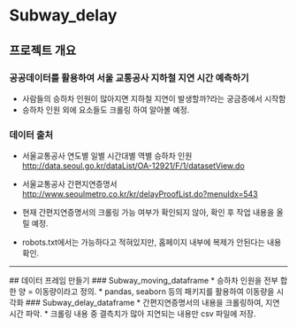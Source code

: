 # Subway_delay
## 프로젝트 개요
### 공공데이터를 활용하여 서울 교통공사 지하철 지연 시간 예측하기
* 사람들의 승하차 인원이 많아지면 지하철 지연이 발생할까?라는 궁금증에서 시작함
* 승하차 인원 외에 요소들도 크롤링 하여 알아볼 예정.
### 데이터 출처
* 서울교통공사 연도별 일별 시간대별 역별 승하차 인원
http://data.seoul.go.kr/dataList/OA-12921/F/1/datasetView.do
* 서울교통공사 간편지연증명서
http://www.seoulmetro.co.kr/kr/delayProofList.do?menuIdx=543

* 현재 간편지연증명서의 크롤링 가능 여부가 확인되지 않아, 확인 후 작업 내용을 올릴 예정.
* robots.txt에서는 가능하다고 적혀있지만, 홈페이지 내부에 복제가 안된다는 내용 확인.
<hr>
## 데이터 프레임 만들기
### Subway_moving_dataframe
* 승하차 인원을 전부 합한 양 = 이동량이라고 정의.
* pandas, seaborn 등의 패키지를 활용하여 이동량을 시각화
### Subway_delay_dataframe
* 간편지연증명서의 내용을 크롤링하여, 지연 시간 파악.
* 크롤링 내용 중 결측치가 많아 지연되는 내용만 csv 파일에 저장.
